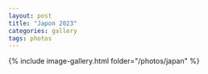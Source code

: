 ```yaml
---
layout: post
title: "Japon 2023"
categories: gallery
tags: photos
---
```


{% include image-gallery.html folder="/photos/japan" %}
